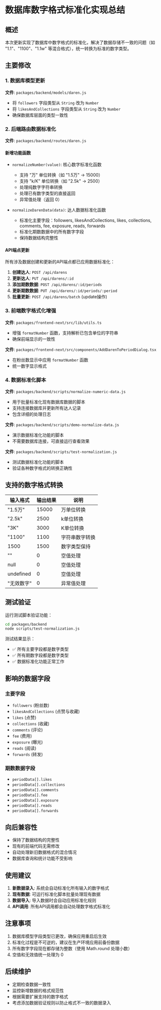 # 数据库数字格式标准化实现总结

## 概述

本次更新实现了数据库中数字格式的标准化，解决了数据存储不一致的问题（如 "1.1"、"1100"、"1.1w" 等混合格式），统一转换为标准的数字类型。

## 主要修改

### 1. 数据库模型更新

**文件**: `packages/backend/models/daren.js`

- 将 `followers` 字段类型从 `String` 改为 `Number`
- 将 `likesAndCollections` 字段类型从 `String` 改为 `Number`
- 确保数据库层面的类型一致性

### 2. 后端路由数据标准化

**文件**: `packages/backend/routes/daren.js`

#### 新增功能函数

- `normalizeNumber(value)`: 核心数字标准化函数
  - 支持 "万" 单位转换（如 "1.5万" → 15000）
  - 支持 "k/K" 单位转换（如 "2.5k" → 2500）
  - 处理纯数字字符串转换
  - 处理已有数字类型的直接返回
  - 异常值处理（返回 0）

- `normalizeDarenData(data)`: 达人数据标准化函数
  - 标准化主要字段：followers, likesAndCollections, likes, collections, comments, fee, exposure, reads, forwards
  - 标准化期数数据中的所有数字字段
  - 保持数据结构完整性

#### API端点更新

所有涉及数据创建和更新的API端点都已应用数据标准化：

1. **创建达人**: `POST /api/darens`
2. **更新达人**: `PUT /api/darens/:id`
3. **添加期数数据**: `POST /api/darens/:id/periods`
4. **更新期数数据**: `PUT /api/darens/:id/periods/:period`
5. **批量更新**: `POST /api/darens/batch` (update操作)

### 3. 前端数字格式化增强

**文件**: `packages/frontend-next/src/lib/utils.ts`

- 增强 `formatNumber` 函数，支持解析已包含单位的字符串
- 确保前端显示的一致性

**文件**: `packages/frontend-next/src/components/AddDarenToPeriodDialog.tsx`

- 在粉丝数显示中应用 `formatNumber` 函数
- 统一数字显示格式

### 4. 数据标准化脚本

**文件**: `packages/backend/scripts/normalize-numeric-data.js`

- 用于批量标准化现有数据库数据的脚本
- 支持连接数据库并更新所有达人记录
- 包含详细的处理日志

**文件**: `packages/backend/scripts/demo-normalize-data.js`

- 演示数据标准化功能的脚本
- 不需要数据库连接，可直接运行查看效果

**文件**: `packages/backend/scripts/test-normalization.js`

- 测试数据标准化功能的脚本
- 验证各种数字格式的转换正确性

## 支持的数字格式转换

| 输入格式 | 输出结果 | 说明 |
|---------|---------|------|
| "1.5万" | 15000 | 万单位转换 |
| "2.5k" | 2500 | k单位转换 |
| "3K" | 3000 | K单位转换 |
| "1100" | 1100 | 字符串数字转换 |
| 1500 | 1500 | 数字类型保持 |
| "" | 0 | 空值处理 |
| null | 0 | 空值处理 |
| undefined | 0 | 空值处理 |
| "无效数字" | 0 | 异常值处理 |

## 测试验证

运行测试脚本验证功能：

```bash
cd packages/backend
node scripts/test-normalization.js
```

测试结果显示：
- ✅ 所有主要字段都是数字类型
- ✅ 所有期数字段都是数字类型
- ✅ 数据标准化功能正常工作

## 影响的数据字段

### 主要字段
- `followers` (粉丝数)
- `likesAndCollections` (点赞与收藏)
- `likes` (点赞)
- `collections` (收藏)
- `comments` (评论)
- `fee` (费用)
- `exposure` (曝光)
- `reads` (阅读)
- `forwards` (转发)

### 期数数据字段
- `periodData[].likes`
- `periodData[].collections`
- `periodData[].comments`
- `periodData[].fee`
- `periodData[].exposure`
- `periodData[].reads`
- `periodData[].forwards`

## 向后兼容性

- 保持了数据结构的完整性
- 现有的前端代码无需修改
- 自动处理新旧数据格式的混合情况
- 数据库查询和统计功能不受影响

## 使用建议

1. **新数据录入**: 系统会自动标准化所有输入的数字格式
2. **现有数据**: 可运行标准化脚本批量处理现有数据
3. **数据导入**: 导入数据时会自动应用标准化规则
4. **API调用**: 所有API调用都会自动处理数字格式标准化

## 注意事项

1. 数据库模型字段类型已更改，确保应用重启后生效
2. 标准化过程是不可逆的，建议在生产环境应用前备份数据
3. 所有数字字段现在都存储为整数（使用 Math.round 处理小数）
4. 空值和无效值统一处理为 0

## 后续维护

- 定期检查数据一致性
- 监控新增数据的格式规范性
- 根据需要扩展支持的数字格式
- 考虑添加数据验证规则以防止格式不一致的数据录入